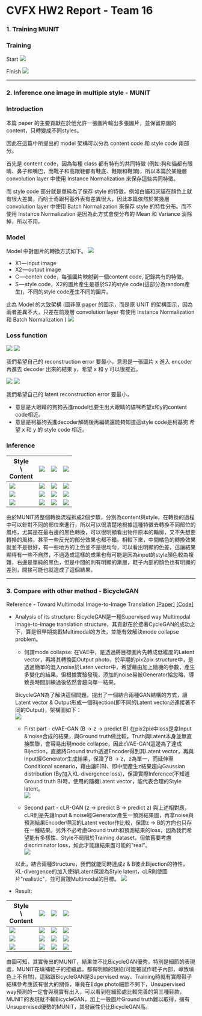 
# CVFX HW2 Report  - Team 16 

### 1. Training MUNIT
### Training 
Start
![](https://i.imgur.com/IFP2hxW.png)

Finish
![](https://i.imgur.com/uzHg6vX.png)



---

### 2. Inference one image in multiple style - MUNIT
### Introduction
本篇 paper 的主要貢獻在於他允許一張圖片輸出多張圖片，並保留原圖的 content，只轉變成不同styles。

因此在這篇中所提出的 model 架構可以分為 content code 和 style code 兩部分。

首先是 content code，因為每種 class 都有特有的共同特徵 (例如:狗和貓都有眼睛、鼻子和嘴巴，而靴子和高跟鞋都有鞋底、鞋跟和鞋頭)，所以本篇於某幾層 convolution layer 中使用 Instance Normalization 來保存這些共同特徵。

而 style code 部分就是單純為了保存 style 的特徵，例如白貓和灰貓在顏色上就有很大差異，而哈士奇跟柯基外表有差異很大，因此本篇依然於某幾層 convolution layer 中使用 Batch Normalization 來保存 style 的特性分布。而不使用 Instance Normalization 是因為此方式會使分布的 Mean 和 Variance 消除掉，所以不用。

### Model
Model 中對圖片的轉換方式如下。
![](https://i.imgur.com/99tdZ9H.png)

- X1 — input image
- X2 — output image
- C — conten code，每張圖片映射到一個content code, 記錄共有的特徵。
- S — style code，X2的圖片產生是基於S2的style code(這部分為random產生)，不同的style code產生不同的圖片。

此為 Model 的大致架構 (圖非原 paper 的圖示，而是原 UNIT 的架構圖示，因為兩者差異不大，只差在前幾層 convolution layer 有使用 Instance Normalization 和 Batch Normalization )
![](https://i.imgur.com/2E798Pp.png)

### Loss function
![](https://i.imgur.com/jDQJNMQ.png)
![](https://i.imgur.com/uFMza8V.png)

我們希望自己的 reconstruction error 要最小，意思是一張圖片 x 進入 encoder 再進去 decoder 出來的結果 y，希望 x 和 y 可以很接近。

![](https://i.imgur.com/DVg2YNh.png)
![](https://i.imgur.com/aTispdH.png)

我們希望自己的 latent reconstruction error 要最小，
- 意思是大眼睛的狗狗丟進model也要生出大眼睛的貓咪希望x和y的content code相近。
- 意思是柯基狗丟進decoder解碼後再編碼還能夠知道這style code是柯基狗
希望 x 和 y 的 style code 相近。

### Inference
|Style<br>\\<br>Content | ![](https://i.imgur.com/ERwTuD8.png) | ![](https://i.imgur.com/o8abqOL.png) | ![](https://i.imgur.com/oGE9XYZ.png) |
|---|---|---|---|
| ![](https://i.imgur.com/DkOJSMu.jpg) | ![](https://i.imgur.com/4AeOXwn.jpg) | ![](https://i.imgur.com/ra3ZZ5G.jpg) | ![](https://i.imgur.com/fAfEorp.jpg) |
| ![](https://i.imgur.com/kzq1CbX.jpg) | ![](https://i.imgur.com/dtV8e55.jpg) | ![](https://i.imgur.com/9AqpMlp.jpg) | ![](https://i.imgur.com/aD503OB.jpg) |
| ![](https://i.imgur.com/0x8ySEM.jpg) | ![](https://i.imgur.com/d2kdfMi.jpg) | ![](https://i.imgur.com/wYhb3ut.jpg) | ![](https://i.imgur.com/3x3jsxi.jpg) 

由於MUNIT將整個轉換流程拆成2個步驟，分別為content與style，在轉換的過程中可以針對不同的部位來進行，所以可以很清楚地根據這種特徵去轉換不同部位的風格，尤其是在最右邊的黑色轉換，可以很明顯看出物件原本的輪廓，又不失想要轉換的風格，甚至一些反光的部分效果也都不錯。相較下來，中間橘色的轉換效果就並不是很好，有一些地方的上色並不是很均勻，可以看出明顯的色差，這讓結果顯得有一些不自然，不過造成這樣的成果也有可能是因為input的style顏色較為複雜，右邊是單純的黑色，但是中間的則有明顯的漸層，鞋子內部的顏色也有明顯的差別，間接可能也就造成了這個結果。


---

### 3. Compare with other method - BicycleGAN
Reference - Toward Multimodal Image-to-Image Translation [[Paper]](https://arxiv.org/abs/1711.11586) [[Code]](https://github.com/junyanz/BicycleGAN)

* Analysis of its structure:
BicycleGAN是一種Supervised way Multimodal image-to-image translation structure，其貢獻在於接著CycleGAN的成功之下，算是很早期挑戰Multimodal的方法，並能有效解決mode collapse problem。

    * 何謂mode collapse: 
        在VAE中，是透過將目標圖片先轉成低維度的Latent vector，再將其轉換回Output photo，於早期的pix2pix structure中，是透過簡單的混入noise於Laten vector中，希望藉由加上隨機的參數，產生多變化的結果，但根據實驗發現，添加的noise易被Generator給忽略，導致長時間訓練過後依然會趨向單一結果。

    BicycleGAN為了解決這個問題，提出了一個結合兩種GAN結構的方式，讓Latent vector & Output形成一個Bijection(即不同的Latent vector必連接著不同的Output)，架構圖如下：<br>
    ![](https://i.imgur.com/PFvVpY7.png)
    * First part - cVAE-GAN (B -> z -> predict B)
        在pix2pix中loss是拿Input & noise合成的結果，與Ground truth做比較，Truth與Latent本身並無直接關聯，會容易出現mode collapse，因此cVAE-GAN這邊為了達成Bijection，直接將Ground truth透過Encoder得到其Latent vector，再與Input經Generator生成結果，保證了B -> z，z為單一，而延伸至Conditional scenario，藉由讓E(B)、即中間產生z結果趨向Gaussian distribution (By加入KL-divergence loss)，保證實際Inference(不知道Ground truth B)時，使用的隨機Latent vector，能代表合理的Style latent。<br>
        ![](https://i.imgur.com/82ilxpR.png)

    * Second part - cLR-GAN (z -> predict B -> predict z)
        與上述相對應，cLR則是先讓Input & noise經Generator產生一預測結果圖，再拿noise與預測結果Encoder得回的Latent vector作比較，保證z -> B的方向也只存在一種結果。另外不必考慮Ground truth和預測結果的loss，因為我們希望能有多樣性、Style不局限於Training dataset，但依舊要考慮discriminator loss，如此才能讓結果盡可能的"real"。<br>
        ![](https://i.imgur.com/rGAoqp3.png)

    
    以此，結合兩種Structure，我們就能同時達成z & B彼此Bijection的特性，KL-divergence的加入使得Latent保證為Style latent，cLR則使圖片"realistic"，並可實踐Multimodal的目標。
    ![](https://i.imgur.com/cZbAID3.png)


* Result: 

|Style<br>\\<br>Content | ![](https://i.imgur.com/ERwTuD8.png) | ![](https://i.imgur.com/o8abqOL.png) | ![](https://i.imgur.com/oGE9XYZ.png) |
|---|---|---|---|
| ![](https://i.imgur.com/DkOJSMu.jpg) | ![](https://i.imgur.com/PbPmBf3.png) | ![](https://i.imgur.com/opwxsbJ.png) | ![](https://i.imgur.com/fxeFr8w.png) |
| ![](https://i.imgur.com/kzq1CbX.jpg) | ![](https://i.imgur.com/RWXeVX5.png) | ![](https://i.imgur.com/618xeYQ.png) | ![](https://i.imgur.com/2g7gAd6.png) |
| ![](https://i.imgur.com/0x8ySEM.jpg) | ![](https://i.imgur.com/XtfnAIB.png) | ![](https://i.imgur.com/9REIm3A.png)| ![](https://i.imgur.com/qqtcFEL.png) |

由圖可知，其實後出的MUNIT，結果並不比BicycleGAN優秀，特別是細節的表現處，MUNIT在填補鞋子的接縫處，都有明顯的缺陷(可能被試作鞋子內部，導致填色上不自然)，這點跟BicycleGAN是Supervised way、Training時就有實際鞋子結構參考應該有很大的關係，畢竟在Edge photo細節不夠下，Unsupervised way預測的一定會與現實有出入，可以看到在細節處比較完善的第三種鞋款，MUNIT的表現就不輸BicycleGAN，加上一般圖片Ground truth難以取得，擁有Unsupervised優勢的MUNIT，其發展性仍比BicycleGAN高。


